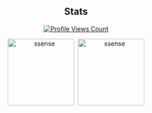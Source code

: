 <h2 align="center">Stats</h2>
<a href="https://github.com/ssense1337">
  <p align="center">
    <img src="https://komarev.com/ghpvc/?username=ssense1337&style=flat-square&color=green" alt="Profile Views Count">
  </p>
</a>

<p align="center">
  <img height="150px" src="https://github-readme-stats.vercel.app/api?username=ssense1337&show_icons=true&count_private=true&title_color=4F8CC9&text_color=9f9f9f&bg_color=00000000&icon_color=4F8CC9" alt="ssense" />&nbsp;
  <img height="150px" src="https://github-readme-stats.vercel.app/api/top-langs/?username=ssense1337&layout=compact&count_private=true&title_color=4F8CC9&text_color=9f9f9f&bg_color=00000000&icon_color=00000000" alt="ssense" />
</p>
